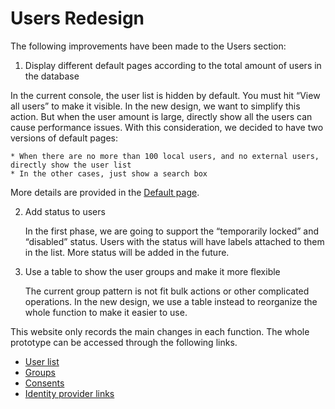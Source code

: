 # Users Redesign

The following improvements have been made to the Users section:

1. Display different default pages according to the total amount of users in the database

  In the current console, the user list is hidden by default. You must hit “View all users” to make it visible. In the new design, we want to simplify this action. But when the user amount is large, directly show all the users can cause performance issues. With this consideration, we decided to have two versions of default pages:

    * When there are no more than 100 local users, and no external users, directly show the user list
    * In the other cases, just show a search box

  More details are provided in the [Default page](https://www.keycloak.org/keycloak-community/design/admin-console/#/Users/default).

2. Add status to users

	In the first phase, we are going to support the “temporarily locked” and “disabled” status. Users with the status will have labels attached to them in the list. More status will be added in the future.

3. Use a table to show the user groups and make it more flexible

	The current group pattern is not fit bulk actions or other complicated operations. In the new design, we use a table instead to reorganize the whole function to make it easier to use.

This website only records the main changes in each function. The whole prototype can be accessed through the following links.

* [User list](https://marvelapp.com/prototype/7i7ja65/screen/75693218)
* [Groups](https://marvelapp.com/prototype/f13gid4/screen/72158283)
* [Consents](https://marvelapp.com/prototype/f734jga/screen/73531548)
* [Identity provider links](https://marvelapp.com/prototype/fgg6e0h/screen/75696510)
